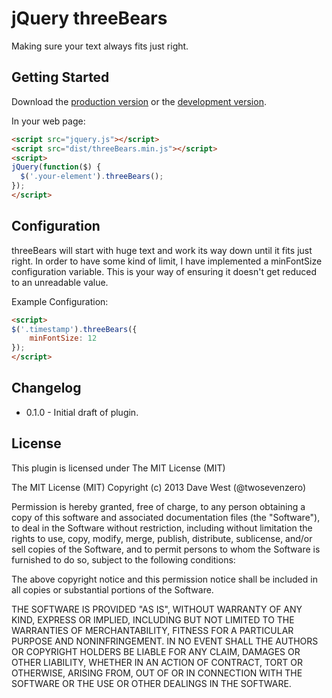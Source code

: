 # jQuery threeBears

Making sure your text always fits just right.

## Getting Started
Download the [production version][min] or the [development version][max].

[min]: https://raw.github.com/twosevenzero/threeBears/master/dist/threeBears.min.js
[max]: https://raw.github.com/twosevenzero/threeBears/master/dist/threeBears.js

In your web page:

```html
<script src="jquery.js"></script>
<script src="dist/threeBears.min.js"></script>
<script>
jQuery(function($) {
  $('.your-element').threeBears();
});
</script>
```

## Configuration
threeBears will start with huge text and work its way down until it fits just right. In order to have some kind of limit, I have implemented a minFontSize configuration variable. This is your way of ensuring it doesn't get reduced to an unreadable value.

Example Configuration:

```html
<script>
$('.timestamp').threeBears({ 
    minFontSize: 12 
});
</script>
```

## Changelog
- 0.1.0 - Initial draft of plugin.


## License

This plugin is licensed under The MIT License (MIT)

The MIT License (MIT)
Copyright (c) 2013 Dave West (@twosevenzero)

Permission is hereby granted, free of charge, to any person obtaining a copy of this software and associated documentation files (the "Software"), to deal in the Software without restriction, including without limitation the rights to use, copy, modify, merge, publish, distribute, sublicense, and/or sell copies of the Software, and to permit persons to whom the Software is furnished to do so, subject to the following conditions:

The above copyright notice and this permission notice shall be included in all copies or substantial portions of the Software.

THE SOFTWARE IS PROVIDED "AS IS", WITHOUT WARRANTY OF ANY KIND, EXPRESS OR IMPLIED, INCLUDING BUT NOT LIMITED TO THE WARRANTIES OF MERCHANTABILITY, FITNESS FOR A PARTICULAR PURPOSE AND NONINFRINGEMENT. IN NO EVENT SHALL THE AUTHORS OR COPYRIGHT HOLDERS BE LIABLE FOR ANY CLAIM, DAMAGES OR OTHER LIABILITY, WHETHER IN AN ACTION OF CONTRACT, TORT OR OTHERWISE, ARISING FROM, OUT OF OR IN CONNECTION WITH THE SOFTWARE OR THE USE OR OTHER DEALINGS IN THE SOFTWARE.
